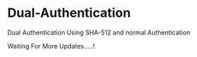# Dual-Authentication
Dual Authentication Using SHA-512 and normal Authentication 




Waiting For More Updates.....!
